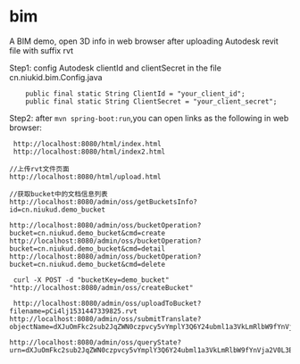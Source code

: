 # bim
A BIM demo, open 3D info in web browser after uploading Autodesk revit file with suffix rvt  


Step1: config Autodesk clientId and clientSecret in the file cn.niukid.bim.Config.java
```
	public final static String ClientId = "your_client_id";
	public final static String ClientSecret = "your_client_secret";
```

Step2: after `mvn spring-boot:run`,you can open links as the following in web browser:
```
 http://localhost:8080/html/index.html
 http://localhost:8080/html/index2.html

//上传rvt文件页面
http://localhost:8080/html/upload.html

//获取bucket中的文档信息列表
http://localhost:8080/admin/oss/getBucketsInfo?id=cn.niukud.demo_bucket

http://localhost:8080/admin/oss/bucketOperation?bucket=cn.niukud.demo_bucket&cmd=create
http://localhost:8080/admin/oss/bucketOperation?bucket=cn.niukud.demo_bucket&cmd=detail
http://localhost:8080/admin/oss/bucketOperation?bucket=cn.niukud.demo_bucket&cmd=delete

 curl -X POST -d "bucketKey=demo_bucket"  "http://localhost:8080/admin/oss/createBucket"

 http://localhost:8080/admin/oss/uploadToBucket?filename=pCi4lj1531447339825.rvt
http://localhost:8080/admin/oss/submitTranslate?objectName=dXJuOmFkc2sub2JqZWN0czpvcy5vYmplY3Q6Y24ubml1a3VkLmRlbW9fYnVja2V0L3BDaTRsajE1MzE0NDczMzk4MjUucnZ0

http://localhost:8080/admin/oss/queryState?urn=dXJuOmFkc2sub2JqZWN0czpvcy5vYmplY3Q6Y24ubml1a3VkLmRlbW9fYnVja2V0L3BDaTRsajE1MzE0NDczMzk4MjUucnZ0&acceptEncoding=gzip

```
